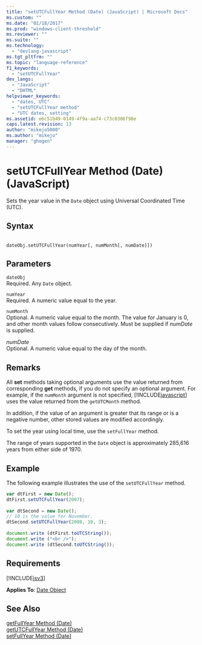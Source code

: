 ```yaml
---
title: "setUTCFullYear Method (Date) (JavaScript) | Microsoft Docs"
ms.custom: ""
ms.date: "01/18/2017"
ms.prod: "windows-client-threshold"
ms.reviewer: ""
ms.suite: ""
ms.technology: 
  - "devlang-javascript"
ms.tgt_pltfrm: ""
ms.topic: "language-reference"
f1_keywords: 
  - "setUTCFullYear"
dev_langs: 
  - "JavaScript"
  - "DHTML"
helpviewer_keywords: 
  - "dates, UTC"
  - "setUTCFullYear method"
  - "UTC dates, setting"
ms.assetid: e6c51b49-0149-4f9a-aa74-c73c0306f98e
caps.latest.revision: 13
author: "mikejo5000"
ms.author: "mikejo"
manager: "ghogen"
---
```

# setUTCFullYear Method (Date) (JavaScript)
Sets the year value in the `Date` object using Universal Coordinated Time (UTC).  
  
## Syntax  
  
```  
  
dateObj.setUTCFullYear(numYear[, numMonth[, numDate]])   
```  
  
## Parameters  
 `dateObj`  
 Required. Any `Date` object.  
  
 `numYear`  
 Required. A numeric value equal to the year.  
  
 `numMonth`  
 Optional. A numeric value equal to the month. The value for January is 0, and other month values follow consecutively. Must be supplied if *numDate* is supplied.  
  
 *numDate*  
 Optional. A numeric value equal to the day of the month.  
  
## Remarks  
 All **set** methods taking optional arguments use the value returned from corresponding **get** methods, if you do not specify an optional argument. For example, if the `numMonth` argument is not specified, [!INCLUDE[javascript](../../javascript/includes/javascript-md.md)] uses the value returned from the `getUTCMonth` method.  
  
 In addition, if the value of an argument is greater that its range or is a negative number, other stored values are modified accordingly.  
  
 To set the year using local time, use the `setFullYear` method.  
  
 The range of years supported in the `Date` object is approximately 285,616 years from either side of 1970.  
  
## Example  
 The following example illustrates the use of the `setUTCFullYear` method.  
  
```javascript  
var dtFirst = new Date();  
dtFirst.setUTCFullYear(2007);  
  
var dtSecond = new Date();  
// 10 is the value for November.   
dtSecond.setUTCFullYear(2008, 10, 3);   
  
document.write (dtFirst.toUTCString());  
document.write ("<br />");  
document.write (dtSecond.toUTCString());  
```  
  
## Requirements  
 [!INCLUDE[jsv3](../../javascript/reference/includes/jsv3-md.md)]  
  
 **Applies To**: [Date Object](../../javascript/reference/date-object-javascript.md)  
  
## See Also  
 [getFullYear Method (Date)](../../javascript/reference/getfullyear-method-date-javascript.md)   
 [getUTCFullYear Method (Date)](../../javascript/reference/getutcfullyear-method-date-javascript.md)   
 [setFullYear Method (Date)](../../javascript/reference/setfullyear-method-date-javascript.md)